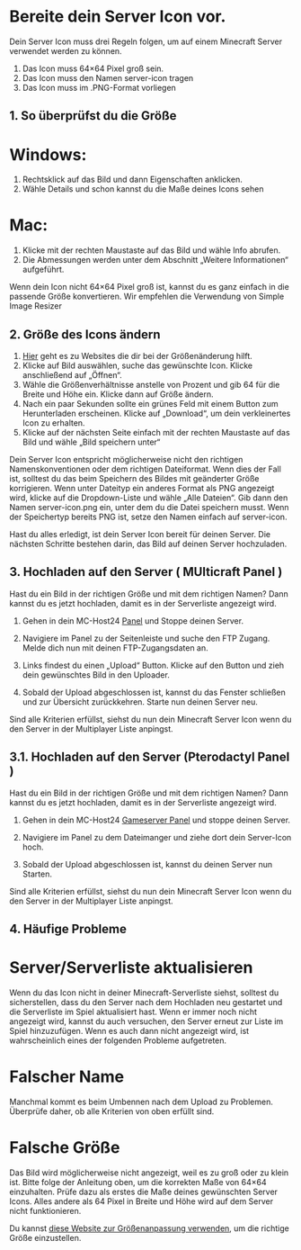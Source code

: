 # Bereite dein Server Icon vor.
Dein Server Icon muss drei Regeln folgen, um auf einem Minecraft Server verwendet werden zu können.

1. Das Icon muss 64×64 Pixel groß sein.
2. Das Icon muss den Namen server-icon tragen
3. Das Icon muss im .PNG-Format vorliegen

## 1. So überprüfst du die Größe
# Windows:
1. Rechtsklick auf das Bild und dann Eigenschaften anklicken.
2. Wähle Details und schon kannst du die Maße deines Icons sehen


# Mac:
1. Klicke mit der rechten Maustaste auf das Bild und wähle Info abrufen.
2. Die Abmessungen werden unter dem Abschnitt „Weitere Informationen“ aufgeführt.


Wenn dein Icon nicht 64×64 Pixel groß ist, kannst du es ganz einfach in die passende Größe konvertieren. 
Wir empfehlen die Verwendung von Simple Image Resizer


## 2. Größe des Icons ändern

1. [Hier](https://www.simpleimageresizer.com/) geht es zu Websites die dir bei der Größenänderung hilft.
2. Klicke auf Bild auswählen, suche das gewünschte Icon. Klicke anschließend auf „Öffnen“.
3. Wähle die Größenverhältnisse anstelle von Prozent und gib 64 für die Breite und Höhe ein. Klicke dann auf Größe ändern.
4. Nach ein paar Sekunden sollte ein grünes Feld mit einem Button zum Herunterladen erscheinen. Klicke auf „Download“, um dein verkleinertes Icon zu erhalten.
5. Klicke auf der nächsten Seite einfach mit der rechten Maustaste auf das Bild und wähle „Bild speichern unter“


Dein Server Icon entspricht möglicherweise nicht den richtigen Namenskonventionen oder dem richtigen Dateiformat. Wenn dies der Fall ist, 
solltest du das beim Speichern des Bildes mit geänderter Größe korrigieren. Wenn unter Dateityp ein anderes Format als PNG angezeigt wird, 
klicke auf die Dropdown-Liste und wähle „Alle Dateien“. Gib dann den Namen server-icon.png ein, unter dem du die Datei speichern musst. 
Wenn der Speichertyp bereits PNG ist, setze den Namen einfach auf server-icon.

Hast du alles erledigt, ist dein Server Icon bereit für deinen Server. Die nächsten Schritte bestehen darin, das Bild auf deinen Server hochzuladen.


## 3. Hochladen auf den Server ( MUlticraft Panel )

Hast du ein Bild in der richtigen Größe und mit dem richtigen Namen? Dann kannst du es jetzt hochladen, damit es in der Serverliste angezeigt wird.

1. Gehen in dein MC-Host24 [Panel](https://panel.mc-host24.de) und Stoppe deinen Server.


2. Navigiere im Panel zu der Seitenleiste und suche den FTP Zugang. Melde dich nun mit deinen FTP-Zugangsdaten an.


3. Links findest du einen „Upload“ Button. Klicke auf den Button und zieh dein gewünschtes Bild in den Uploader.


4. Sobald der Upload abgeschlossen ist, kannst du das Fenster schließen und zur Übersicht zurückkehren. Starte nun deinen Server neu.

Sind alle Kriterien erfüllst, siehst du nun dein Minecraft Server Icon wenn du den Server in der Multiplayer Liste anpingst.


## 3.1. Hochladen auf den Server (Pterodactyl Panel )

Hast du ein Bild in der richtigen Größe und mit dem richtigen Namen? Dann kannst du es jetzt hochladen, damit es in der Serverliste angezeigt wird.

1. Gehen in dein MC-Host24 [Gameserver Panel](https://gamingcontroller.eu) und stoppe deinen Server.

2. Navigiere im Panel zu dem Dateimanger und ziehe dort dein Server-Icon hoch.

3. Sobald der Upload abgeschlossen ist, kannst du deinen Server nun Starten.


Sind alle Kriterien erfüllst, siehst du nun dein Minecraft Server Icon wenn du den Server in der Multiplayer Liste anpingst.


## 4. Häufige Probleme

# Server/Serverliste aktualisieren

Wenn du das Icon nicht in deiner Minecraft-Serverliste siehst, solltest du sicherstellen, dass du den Server nach dem Hochladen neu gestartet 
und die Serverliste im Spiel aktualisiert hast. Wenn er immer noch nicht angezeigt wird, kannst du auch versuchen, den Server erneut zur Liste im 
Spiel hinzuzufügen. Wenn es auch dann nicht angezeigt wird, ist wahrscheinlich eines der folgenden Probleme aufgetreten.

# Falscher Name

Manchmal kommt es beim Umbennen nach dem Upload zu Problemen. Überprüfe daher, ob alle Kriterien von oben erfüllt sind.

# Falsche Größe

Das Bild wird möglicherweise nicht angezeigt, weil es zu groß oder zu klein ist. Bitte folge der Anleitung oben, um die korrekten Maße 
von 64×64 einzuhalten. Prüfe dazu als erstes die Maße deines gewünschten Server Icons. Alles andere als 64 Pixel in Breite und Höhe wird auf dem Server nicht funktionieren.

Du kannst [diese Website zur Größenanpassung verwenden](http://www.simpleimageresizer.com/), um die richtige Größe einzustellen.
















